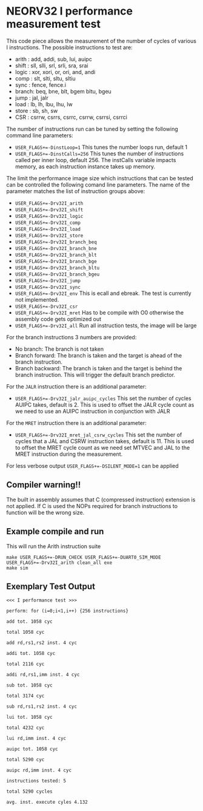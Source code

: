 # NEORV32 I performance measurement test

This code piece allows the measurement of the number of cycles of various I instructions.
The possible instructions to test are:
- arith : add, addi, sub, lui, auipc
- shift : sll, slli, srl, srli, sra, srai
- logic : xor, xori, or, ori, and, andi
- comp  : slt, slti, sltu, sltiu
- sync  : fence, fence.i
- branch: beq, bne, blt, bgem bltu, bgeu
- jump  : jal, jalr
- load  : lb, lh, lbu, lhu, lw
- store : sb, sh, sw
- CSR   : csrrw, csrrs, csrrc, csrrw, csrrsi, csrrci

The number of instructions run can be tuned by setting the following command line parameters:
- `USER_FLAGS+=-DinstLoop=1`    This tunes the number loops run, default 1
- `USER_FLAGS+=-DinstCalls=256` This tunes the number of instructions called per inner loop, default 256.
The instCalls variable impacts memory, as each instruction instance takes up memory.

The limit the performance image size which instructions that can be tested can be controlled the following comand line parameters. The name of the parameter matches the list of instruction groups above:
- `USER_FLAGS+=-Drv32I_arith`
- `USER_FLAGS+=-Drv32I_shift`
- `USER_FLAGS+=-Drv32I_logic`
- `USER_FLAGS+=-Drv32I_comp`
- `USER_FLAGS+=-Drv32I_load`
- `USER_FLAGS+=-Drv32I_store`
- `USER_FLAGS+=-Drv32I_branch_beq`
- `USER_FLAGS+=-Drv32I_branch_bne`
- `USER_FLAGS+=-Drv32I_branch_blt`
- `USER_FLAGS+=-Drv32I_branch_bge`
- `USER_FLAGS+=-Drv32I_branch_bltu`
- `USER_FLAGS+=-Drv32I_branch_bgeu`
- `USER_FLAGS+=-Drv32I_jump`
- `USER_FLAGS+=-Drv32I_sync`
- `USER_FLAGS+=-Drv32I_env` This is ecall and ebreak. The test is currently not implemented.
- `USER_FLAGS+=-Drv32I_csr`
- `USER_FLAGS+=-Drv32I_mret` Has to be compile with O0 otherwise the assembly code gets optimized out
- `USER_FLAGS+=-Drv32I_all` Run all instruction tests, the image will be large

For the branch instructions 3 numbers are provided:
- No branch: The branch is not taken
- Branch forward: The branch is taken and the target is ahead of the branch instruction.
- Branch backward: The branch is taken and the target is behind the branch instruction. This will trigger the default branch predictor.

For the `JALR` instruction there is an additional parameter:
- `USER_FLAGS+=-Drv32I_jalr_auipc_cycles` This set the number of cycles AUIPC takes, default is 2. This is used to offset the JALR cycle count as we need to use an AUIPC instruction in conjunction with JALR

For the `MRET` instruction there is an additional parameter:
- `USER_FLAGS+=-Drv32I_mret_jal_csrw_cycles` This set the number of cycles that a JAL and CSRW instruction takes, default is 11. This is used to offset the MRET cycle count as we need set MTVEC and JAL to the MRET instruction during the measurement.

For less verbose output `USER_FLAGS+=-DSILENT_MODE=1` can be applied

## Compiler warning!!
The built in assembly assumes that C (compressed instruction) extension is not applied. If C is used the NOPs required for branch instructions to function will be the wrong size.

## Example compile and run
This will run the Arith instruction suite

```
make USER_FLAGS+=-DRUN_CHECK USER_FLAGS+=-DUART0_SIM_MODE USER_FLAGS+=-Drv32I_arith clean_all exe
make sim
```

## Exemplary Test Output

```
<<< I performance test >>>

perform: for (i=0;i<1,i++) {256 instructions}

add tot. 1058 cyc

total 1058 cyc

add rd,rs1,rs2 inst. 4 cyc

addi tot. 1058 cyc

total 2116 cyc

addi rd,rs1,imm inst. 4 cyc

sub tot. 1058 cyc

total 3174 cyc

sub rd,rs1,rs2 inst. 4 cyc

lui tot. 1058 cyc

total 4232 cyc

lui rd,imm inst. 4 cyc

auipc tot. 1058 cyc

total 5290 cyc

auipc rd,imm inst. 4 cyc

instructions tested: 5

total 5290 cycles

avg. inst. execute cyles 4.132
```
